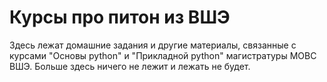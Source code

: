 # Курсы про питон из ВШЭ
Здесь лежат домашние задания и другие материалы, связанные с курсами "Основы python" и "Прикладной python" магистратуры МОВС ВШЭ. Больше здесь ничего не лежит и лежать не будет.
